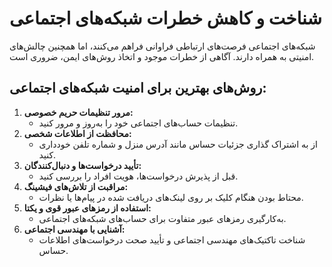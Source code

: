 # شناخت و کاهش خطرات شبکه‌های اجتماعی

شبکه‌های اجتماعی فرصت‌های ارتباطی فراوانی فراهم می‌کنند، اما همچنین چالش‌های امنیتی به همراه دارند. آگاهی از خطرات موجود و اتخاذ روش‌های ایمن، ضروری است.

## روش‌های بهترین برای امنیت شبکه‌های اجتماعی:
1. **مرور تنظیمات حریم خصوصی:**  
   - تنظیمات حساب‌های اجتماعی خود را به‌روز و مرور کنید.
2. **محافظت از اطلاعات شخصی:**  
   - از به اشتراک گذاری جزئیات حساس مانند آدرس منزل و شماره تلفن خودداری کنید.
3. **تأیید درخواست‌ها و دنبال‌کنندگان:**  
   - قبل از پذیرش درخواست‌ها، هویت افراد را بررسی کنید.
4. **مراقبت از تلاش‌های فیشینگ:**  
   - محتاط بودن هنگام کلیک بر روی لینک‌های دریافت شده در پیام‌ها یا نظرات.
5. **استفاده از رمزهای عبور قوی و یکتا:**  
   - به‌کارگیری رمزهای عبور متفاوت برای حساب‌های شبکه‌های اجتماعی.
6. **آشنایی با مهندسی اجتماعی:**  
   - شناخت تاکتیک‌های مهندسی اجتماعی و تأیید صحت درخواست‌های اطلاعات حساس.
